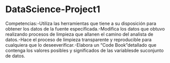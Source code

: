 # DataScience-Project1
Competencias:-Utiliza  las  herramientas  que  tiene  a  su  disposición  para  obtener  los  datos  de  la  fuente especificada.-Modifica los datos que obtuvo realizando procesos de limpieza que allanen el camino del analista de datos.-Hace  el  proceso  de  limpieza transparente  y  reproducible  para  cualquiera  que  lo  deseeverificar.-Elabora un “Code Book”detallado que  contenga los valores posibles y significados de las variablesde suconjunto de datos.
